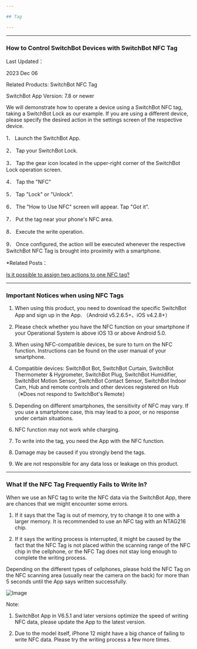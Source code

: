```yaml
---

## Tag

---
```


---
### How to Control SwitchBot Devices with SwitchBot NFC Tag

Last Updated：

2023 Dec 06

Related Products: SwitchBot NFC Tag

SwitchBot App Version: 7.8 or newer

We will demonstrate how to operate a device using a SwitchBot NFC tag, taking a SwitchBot Lock as our example. If you are using a different device, please specify the desired action in the settings screen of the respective device.

1． Launch the SwitchBot App.

2． Tap your SwitchBot Lock.

3． Tap the gear icon located in the upper-right corner of the SwitchBot Lock operation screen.

4． Tap the "NFC"

5． Tap "Lock" or "Unlock".

6． The "How to Use NFC" screen will appear. Tap "Got it".

7． Put the tag near your phone's NFC area.

8． Execute the write operation.

9． Once configured, the action will be executed whenever the respective SwitchBot NFC Tag is brought into proximity with a smartphone.

*Related Posts：

[Is it possible to assign two actions to one NFC tag?](https://support.switch-bot.com/hc/en-us/articles/11771871704087)



---
### Important Notices when using NFC Tags

1. When using this product, you need to download the specific SwitchBot App and sign up in the App. （Android v5.2.6.5+、iOS v4.2.8+）

2. Please check whether you have the NFC function on your smartphone if your Operational System is above iOS 13 or above Android 5.0.

3. When using NFC-compatible devices, be sure to turn on the NFC function. Instructions can be found on the user manual of your smartphone.

4. Compatible devices: SwitchBot Bot, SwitchBot Curtain, SwitchBot Thermometer & Hygrometer, SwitchBot Plug, SwitchBot Humidifier, SwitchBot Motion Sensor, SwitchBot Contact Sensor, SwitchBot Indoor Cam, Hub and remote controls and other devices registered on Hub（※Does not respond to SwitchBot's Remote）

5. Depending on different smartphones, the sensitivity of NFC may vary. If you use a smartphone case, this may lead to a poor, or no response under certain situations.

6. NFC function may not work while charging.

7. To write into the tag, you need the App with the NFC function.

8. Damage may be caused if you strongly bend the tags.

9. We are not responsible for any data loss or leakage on this product.



---
### What If the NFC Tag Frequently Fails to Write In?

When we use an NFC tag to write the NFC data via the SwitchBot App, there are chances that we might encounter some errors.

1. If it says that the Tag is out of memory, try to change it to one with a larger memory. It is recommended to use an NFC tag with an NTAG216 chip.

2. If it says the writing process is interrupted, it might be caused by the fact that the NFC Tag is not placed within the scanning range of the NFC chip in the cellphone, or the NFC Tag does not stay long enough to complete the writing process.

Depending on the different types of cellphones, please hold the NFC Tag on the NFC scanning area (usually near the camera on the back) for more than 5 seconds until the App says written successfully.

![Image](https://support.switch-bot.com/hc/article_attachments/5564162276503/mceclip3.png)

Note:

1. SwitchBot App in V6.5.1 and later versions optimize the speed of writing NFC data, please update the App to the latest version.

2. Due to the model itself, iPhone 12 might have a big chance of failing to write NFC data. Please try the writing process a few more times.



